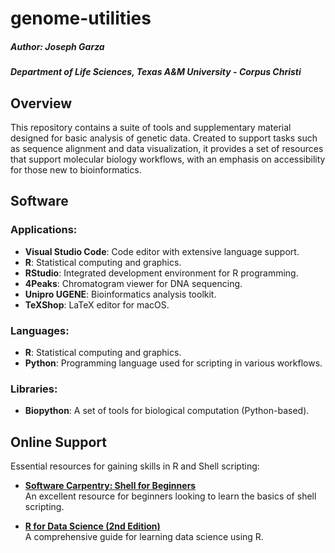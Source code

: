 # genome-utilities

##### Author: Joseph Garza
##### Department of Life Sciences, Texas A&M University - Corpus Christi 

## Overview

This repository contains a suite of tools and supplementary material designed for basic analysis of genetic data. Created to support tasks such as sequence alignment and data visualization, it provides a set of resources that support molecular biology workflows, with an emphasis on accessibility for those new to bioinformatics. 

## Software

### Applications:
- **Visual Studio Code**: Code editor with extensive language support.  
- **R**: Statistical computing and graphics.
- **RStudio**: Integrated development environment for R programming.  
- **4Peaks**: Chromatogram viewer for DNA sequencing.  
- **Unipro UGENE**: Bioinformatics analysis toolkit.  
- **TeXShop**: LaTeX editor for macOS.  

### Languages:
- **R**: Statistical computing and graphics.
- **Python**: Programming language used for scripting in various workflows. 

### Libraries:
- **Biopython**: A set of tools for biological computation (Python-based).

## Online Support

Essential resources for gaining skills in R and Shell scripting:

- **[Software Carpentry: Shell for Beginners](https://swcarpentry.github.io/shell-novice/)**  
  An excellent resource for beginners looking to learn the basics of shell scripting.

- **[R for Data Science (2nd Edition)](https://r4ds.hadley.nz/)**  
  A comprehensive guide for learning data science using R.

